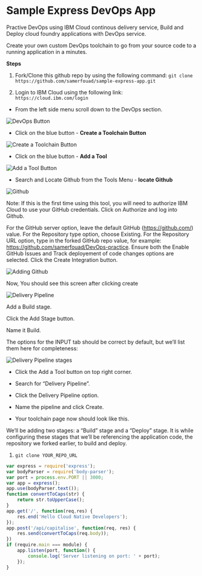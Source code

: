 # Sample Express DevOps App

Practive DevOps using IBM Cloud continous delivery service, Build and Deploy cloud foundry applications with DevOps service.

Create your own custom DevOps toolchain to go from your source code to a running application in a minutes.

**Steps**

1. Fork/Clone this github repo by using the following command: `git clone https://github.com/samerfouad/sample-express-app.git`

2. Login to IBM Cloud using the following link: `https://cloud.ibm.com/login`

- From the left side menu scroll down to the DevOps section.

![DevOps Button](https://user-images.githubusercontent.com/18283745/59562339-ad7aa400-902b-11e9-845f-eaef328df35e.png)

- Click on the blue button - **Create a Toolchain Button**

![Create a Toolchain Button](https://user-images.githubusercontent.com/18283745/59562340-afdcfe00-902b-11e9-8062-ec5a43c216fe.png)

- Click on the blue button - **Add a Tool**

![Add a Tool Button](https://user-images.githubusercontent.com/18283745/59562510-e9af0400-902d-11e9-8a6f-11fc266c3b96.png)

- Search and Locate Github from the Tools Menu - **locate Github**

![Github](https://user-images.githubusercontent.com/18283745/59562561-604c0180-902e-11e9-8f0e-b9a143234196.png)

Note: If this is the first time using this tool, you will need to authorize IBM Cloud to use your GitHub credentials. Click on Authorize and log into Github.

For the GitHub server option, leave the default GitHub (https://github.com/) value.
For the Repository type option, choose Existing.
For the Repository URL option, type in the forked GitHub repo value, for example: https://github.com/samerfouad/DevOps-practice.
Ensure both the Enable GitHub Issues and Track deployement of code changes options are selected.
Click the Create Integration button.

![Adding Github](https://user-images.githubusercontent.com/18283745/59562610-e8320b80-902e-11e9-9100-7b54e6fce159.png)

Now, You should see this screen after clicking create


![Delivery Pipeline](https://user-images.githubusercontent.com/18283745/59562632-42cb6780-902f-11e9-858d-7fbd7903cc55.png)

Add a Build stage.

Click the Add Stage button.

Name it Build.

The options for the INPUT tab should be correct by default, but we’ll list them here for completeness:

![Delivery Pipeline stages](https://user-images.githubusercontent.com/18283745/59562699-23810a00-9030-11e9-848f-679b79f3fc03.png
)


- Click the Add a Tool button on top right corner.

- Search for “Delivery Pipeline”.

- Click the Delivery Pipeline option.

- Name the pipeline and click Create.

- Your toolchain page now should look like this.

We’ll be adding two stages: a “Build” stage and a “Deploy” stage. It is while configuring these stages that we’ll be referencing the application code, the repository we forked earlier, to build and deploy.



1. `git clone YOUR_REPO_URL`

```javascript
var express = require('express');
var bodyParser = require('body-parser');
var port = process.env.PORT || 3000;
var app = express();
app.use(bodyParser.text());
function convertToCaps(str) {
    return str.toUpperCase();
}
app.get('/', function(req,res) {
    res.end('Hello Cloud Native Developers');
});
app.post('/api/capitalise', function(req, res) {
    res.send(convertToCaps(req.body));
})
if (require.main === module) {
    app.listen(port, function() {
        console.log('Server listening on port: ' + port);
    });
}
```


